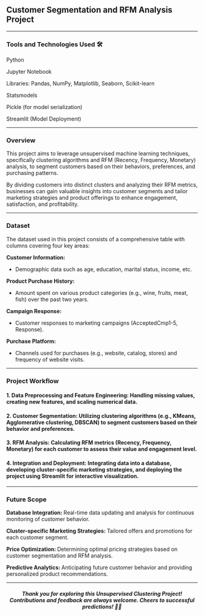 ## Customer Segmentation and RFM Analysis Project

<hr>

### Tools and Technologies Used 🛠️

Python

Jupyter Notebook

Libraries: Pandas, NumPy, Matplotlib, Seaborn, Scikit-learn

Statsmodels

Pickle (for model serialization)

Streamlit (Model Deployment)

<hr>

### Overview
This project aims to leverage unsupervised machine learning techniques, specifically clustering algorithms and RFM (Recency, Frequency, Monetary) analysis, to segment customers based on their behaviors, preferences, and purchasing patterns. 

By dividing customers into distinct clusters and analyzing their RFM metrics, businesses can gain valuable insights into customer segments and tailor marketing strategies and product offerings to enhance engagement, satisfaction, and profitability.

<hr>

### Dataset
The dataset used in this project consists of a comprehensive table with columns covering four key areas:

<b> Customer Information: </b>

- Demographic data such as age, education, marital status, income, etc.
  
<b> Product Purchase History: </b>

- Amount spent on various product categories (e.g., wine, fruits, meat, fish) over the past two years.
  
<b> Campaign Response: </b>

- Customer responses to marketing campaigns (AcceptedCmp1-5, Response).
  
<b> Purchase Platform: </b>

- Channels used for purchases (e.g., website, catalog, stores) and frequency of website visits.

<hr>

### Project Workflow

#### 1. Data Preprocessing and Feature Engineering: Handling missing values, creating new features, and scaling numerical data.
  
#### 2. Customer Segmentation: Utilizing clustering algorithms (e.g., KMeans, Agglomerative clustering, DBSCAN) to segment customers based on their behavior and preferences.

#### 3. RFM Analysis: Calculating RFM metrics (Recency, Frequency, Monetary) for each customer to assess their value and engagement level.

#### 4. Integration and Deployment: Integrating data into a database, developing cluster-specific marketing strategies, and deploying the project using Streamlit for interactive visualization.

<hr>

### Future Scope

<b> Database Integration: </b> Real-time data updating and analysis for continuous monitoring of customer behavior.

<b> Cluster-specific Marketing Strategies: </b> Tailored offers and promotions for each customer segment.

<b> Price Optimization: </b> Determining optimal pricing strategies based on customer segmentation and RFM analysis.

<b> Predictive Analytics: </b> Anticipating future customer behavior and providing personalized product recommendations.

<hr>

<h4 align='center'> <i>Thank you for exploring this Unsupervised Clustering Project! Contributions and feedback are always welcome. Cheers to successful predictions! 🚀💼</i></h4>
